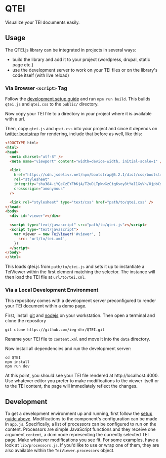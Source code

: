 # QTEI

Visualize your TEI documents easily.

## Usage

The QTEI.js library can be integrated in projects in several ways:

* build the library and add it to your project (wordpress, drupal, static page
  etc.)
* use the development server to work on your TEI files or on the library's code
  itself (with live reload)

### Via Browser `<script>` Tag

Follow the [development setup guide](#via-a-local-development-environment) and
run `npm run build`. This builds `qtei.js` and `qtei.css` to the `public/`
directory.

Now copy your TEI file to a directory in your project where it is available
with a url.

Then, copy `qtei.js` and `qtei.css` into your project and since it depends on
[twitter bootstrap](https://www.npmjs.com/package/bootstrap) for rendering,
include that before as well, like this:

~~~html
<!DOCTYPE html>
<html>
<head>
  <meta charset="utf-8" />
  <meta name="viewport" content="width=device-width, initial-scale=1" />

  <link
    href="https://cdn.jsdelivr.net/npm/bootstrap@5.2.1/dist/css/bootstrap.min.css"
    rel="stylesheet"
    integrity="sha384-iYQeCzEYFbKjA/T2uDLTpkwGzCiq6soy8tYaI1GyVh/UjpbCx/TYkiZhlZB6+fzT"
    crossorigin="anonymous"
  />

  <link rel="stylesheet" type="text/css" href="path/to/qtei.css" />
</head>
<body>
  <div id="viewer"></div>

  <script type="text/javascript" src="path/to/qtei.js"></script>
  <script type="text/javascript">
    var viewer = new TeiViewer('#viewer', {
      src: 'url/to/tei.xml',
    })
  </script>
</body>
</html>
~~~

This loads qtei.js from `path/to/qtei.js` and sets it up to instantiate a
TeiViewer within the first element matching the selector. The instance will
then load the TEI file at `url/to/tei.xml`.

### Via a Local Development Environment

This repository comes with a development server preconfigured to render your
TEI document within a demo page.

First, install [git](https://git-scm.com/) and [nodejs](https://nodejs.org/) on
your workstation. Then open a terminal and clone the repository

    git clone https://github.com/ieg-dhr/QTEI.git

Rename your TEI file to `content.xml` and move it into the `data` directory.

Now install all dependencies and run the development server:

    cd QTEI
    npm install
    npm run dev

At this point, you should see your TEI file rendered at http://localhost:4000.
Use whatever editor you prefer to make modifications to the viewer itself or to
the TEI content, the page will immediately reflect the changes.


## Development

To get a development environment up and running, first follow the
[setup guide above](#via-a-local-development-environment). Modifications to the
component's configuration can be made in `app.js`. Specifically, a list of
processors can be configured to run on the content. Processors are simple
JavaScript functions and they receive one argument `content`, a dom node
representing the currently selected TEI page. Make whatever modifications you
see fit. For some examples, have a look at `lib/processors.js`. If you'd like
to use or wrap one of them, they are also available within the
`TeiViewer.processors` object.
